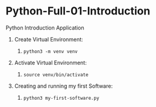 # Python-Full-01-Introduction
Python Introduction Application

1. Create Virtual Environment:
    1. `python3 -m venv venv`

2. Activate Virtual Environment:
    1. `source venv/bin/activate`

3.  Creating and running my first Software:
    1. `python3 my-first-software.py`
